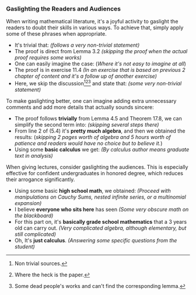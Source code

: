 ### **Gaslighting the Readers and Audiences**

When writing mathematical literature, it's a joyful activity to gaslight the readers to doubt their skills in various ways. To achieve that, simply apply some of these phrases when appropriate. 

* It's trivial that: *(follows a very non-trivial statement)*
* The proof is direct from Lemma 3.2 *(skipping the proof when the actual proof requires some works)*
* One can easily imagine the case: (*Where it's not easy to imagine at all*)
* The proof is in exercise 11.4 *(In an exercise that is based on previous 2 chapter of content and it's a follow up of another exercise)*
* Here, we skip the discussion[^1][^2][^3] and state that: *(some very non-trivial statement)*

To make gaslighting better, one can imagine adding extra unnecessary comments and add more details that actually sounds sincere: 
* The proof follows **trivially** from Lemma 4.5 and Theorem 17.8, we can simplify the second term into: *(skipping several steps there)*
* From line 2 of (5.4) it's **pretty much algebra**, and then we obtained the results: (*skipping 2 pages worth of algebra and 5 hours worth of patience and readers would have no choice but to believe it.*)
* Using some **basic calculus** we get: *(By calculus author means graduate text in analysis)*

When giving lectures, consider gaslighting the audiences. This is especially effective for confident undergraduates in honored degree, which reduces their arrogance significantly. 
* Using some basic **high school math**, we obtained: *(Proceed with manipulations on Cauchy Sums, nested infinite series, or a multinomial expansion)*
* I believe **everyone who sits here** has seen *(Some very obscure math on the blackboard)*
* For this part on, it's **basically grade school mathematics** that a 3 years old can carry out. *(Very complicated algebra, although elementary, but still complicated)*
* Oh, It's **just calculus**. *(Answering some specific questions from the student)*



[^1]: Non trivial sources.
[^2]: Where the heck is the paper.
[^3]: Some dead people's works and can't find the corresponding lemma. 